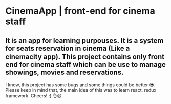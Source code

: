 # CinemaApp | front-end for cinema staff

## It is an app for learning purpouses. It is a system for seats reservation in cinema (Like a cinemacity app). This project contains only front end for cinema staff which can be use to manage showings, movies and reservations.

I know, this project has some bugs and some things could be better 😎. Please keep in mind that, the main idea of this was to learn react, redux framework. Cheers! :) 👌😄